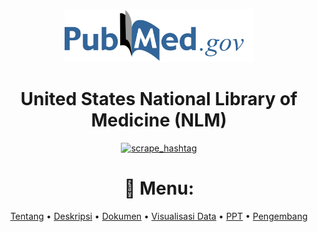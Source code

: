 <p align="center" width="80%">
    <img width="60%" src="https://github.com/YuniaHasnataeni/Project-UAS/blob/main/logo.png">
</p>

<div align="center">
    
# United States National Library of Medicine (NLM)
[![scrape_hashtag](https://github.com/YuniaHasnataeni/Project-UAS/actions/workflows/main.yml/badge.svg)](https://github.com/YuniaHasnataeni/Project-UAS/actions/workflows/main.yml)

<p align="center">

# 📖 Menu:

</p>

[Tentang](#)
•
[Deskripsi](#)
•
[Dokumen](#)
•
[Visualisasi Data](#)
•
[PPT](#)
•
[Pengembang](#)

</div>


